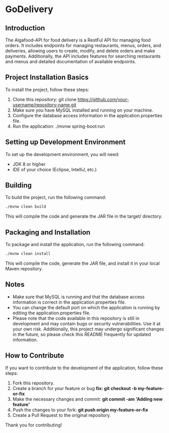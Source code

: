 # GoDelivery

## Introduction
The Algafood-API for food delivery is a RestFul API for managing food orders. It includes endpoints for managing restaurants, menus, orders, and deliveries, allowing users to create, modify, and delete orders and make payments. Additionally, the API includes features for searching restaurants and menus and detailed documentation of available endpoints.

## Project Installation Basics
To install the project, follow these steps:

1. Clone this repository: git clone https://github.com/your-username/repository-name.git
2. Make sure you have MySQL installed and running on your machine.
3. Configure the database access information in the application.properties file.
4. Run the application: ./mvnw spring-boot:run

## Setting up Development Environment
To set up the development environment, you will need:

* JDK 8 or higher
* IDE of your choice (Eclipse, IntelliJ, etc.)

## Building
To build the project, run the following command:

```bash
./mvnw clean build
```

This will compile the code and generate the JAR file in the target/ directory.

## Packaging and Installation
To package and install the application, run the following command:

```bash
./mvnw clean install
```

This will compile the code, generate the JAR file, and install it in your local Maven repository.

## Notes
* Make sure that MySQL is running and that the database access information is correct in the application.properties file.
* You can change the default port on which the application is running by editing the application.properties file.
* Please note that the code available in this repository is still in development and may contain bugs or security vulnerabilities. Use it at your own risk. Additionally, this project may undergo significant changes in the future, so please check this README frequently for updated information.

## How to Contribute
If you want to contribute to the development of the application, follow these steps:

1. Fork this repository.
2. Create a branch for your feature or bug **fix: git checkout -b my-feature-or-fix**
3. Make the necessary changes and commit: **git commit -am 'Adding new feature'**
4. Push the changes to your fork: **git push origin my-feature-or-fix**
5. Create a Pull Request to the original repository.

Thank you for contributing!
